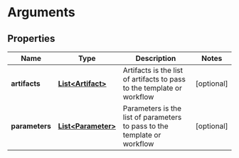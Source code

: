 
# Arguments

## Properties
Name | Type | Description | Notes
------------ | ------------- | ------------- | -------------
**artifacts** | [**List&lt;Artifact&gt;**](Artifact.md) | Artifacts is the list of artifacts to pass to the template or workflow |  [optional]
**parameters** | [**List&lt;Parameter&gt;**](Parameter.md) | Parameters is the list of parameters to pass to the template or workflow |  [optional]



